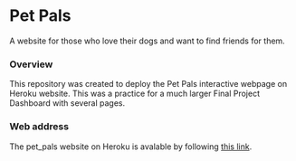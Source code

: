 # Pet Pals
A website for those who love their dogs and want to find friends for them.

### Overview
This repository was created to deploy the Pet Pals interactive webpage on Heroku website. This was a practice for a much larger Final Project Dashboard with several pages. 

### Web address
The pet_pals website on Heroku is avalable by following [this link](https://petpals1969.herokuapp.com/).
